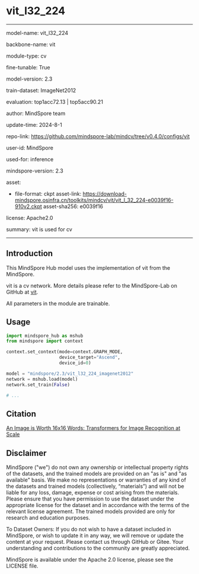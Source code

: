 # vit_l32_224

---

model-name: vit_l32_224

backbone-name: vit

module-type: cv

fine-tunable: True

model-version: 2.3

train-dataset: ImageNet2012

evaluation: top1acc72.13 | top5acc90.21

author: MindSpore team

update-time: 2024-8-1

repo-link: <https://github.com/mindspore-lab/mindcv/tree/v0.4.0/configs/vit>

user-id: MindSpore

used-for: inference

mindspore-version: 2.3

asset:

-
    file-format: ckpt
    asset-link: <https://download-mindspore.osinfra.cn/toolkits/mindcv/vit/vit_l_32_224-e0039f16-910v2.ckpt>
    asset-sha256: e0039f16

license: Apache2.0

summary: vit is used for cv

---

## Introduction

This MindSpore Hub model uses the implementation of vit from the MindSpore.

vit is a cv network. More details please refer to the MindSpore-Lab on GitHub at [vit](https://github.com/mindspore-lab/mindcv/blob/v0.4.0/configs/vit/README.md).

All parameters in the module are trainable.

## Usage

```python
import mindspore_hub as mshub
from mindspore import context

context.set_context(mode=context.GRAPH_MODE,
                    device_target="Ascend",
                    device_id=0)

model = "mindspore/2.3/vit_l32_224_imagenet2012"
network = mshub.load(model)
network.set_train(False)

# ...
```

## Citation

[An Image is Worth 16x16 Words: Transformers for Image Recognition at Scale](https://arxiv.org/pdf/2010.11929.pdf)

## Disclaimer

MindSpore ("we") do not own any ownership or intellectual property rights of the datasets, and the trained models are provided on an "as is" and "as available" basis. We make no representations or warranties of any kind of the datasets and trained models (collectively, “materials”) and will not be liable for any loss, damage, expense or cost arising from the materials. Please ensure that you have permission to use the dataset under the appropriate license for the dataset and in accordance with the terms of the relevant license agreement. The trained models provided are only for research and education purposes.

To Dataset Owners: If you do not wish to have a dataset included in MindSpore, or wish to update it in any way, we will remove or update the content at your request. Please contact us through GitHub or Gitee. Your understanding and contributions to the community are greatly appreciated.

MindSpore is available under the Apache 2.0 license, please see the LICENSE file.
